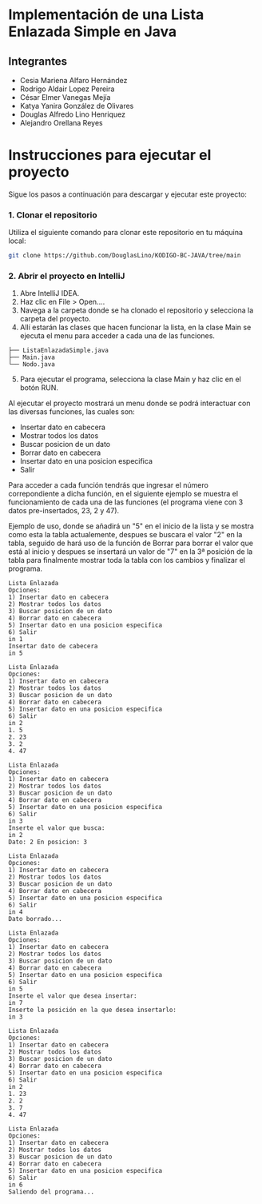 # Implementación de una Lista Enlazada Simple en Java

## Integrantes

- Cesia Mariena Alfaro Hernández
- Rodrigo Aldair Lopez Pereira
- César Elmer Vanegas Mejía
- Katya Yanira González de Olivares
- Douglas Alfredo Lino Henriquez
- Alejandro Orellana Reyes

# Instrucciones para ejecutar el proyecto

Sigue los pasos a continuación para descargar y ejecutar este proyecto:

### 1. Clonar el repositorio

Utiliza el siguiente comando para clonar este repositorio en tu máquina local:

```bash
git clone https://github.com/DouglasLino/KODIGO-BC-JAVA/tree/main
```

### 2. Abrir el proyecto en IntelliJ

1. Abre IntelliJ IDEA.
2. Haz clic en File > Open....
3. Navega a la carpeta donde se ha clonado el repositorio y selecciona la carpeta del proyecto.
4. Allí estarán las clases que hacen funcionar la lista, en la clase Main se ejecuta el menu para acceder a cada una de las funciones.

```plaintext
├── ListaEnlazadaSimple.java
├── Main.java
└── Nodo.java
```

5. Para ejecutar el programa, selecciona la clase Main y haz clic en el botón RUN.

Al ejecutar el proyecto mostrará un menu donde se podrá interactuar con las diversas funciones, las cuales son:

- Insertar dato en cabecera
- Mostrar todos los datos
- Buscar posicion de un dato
- Borrar dato en cabecera
- Insertar dato en una posicion especifica
- Salir

Para acceder a cada función tendrás que ingresar el número correpondiente a dicha función, en el siguiente ejemplo se muestra el funcionamiento de cada una de las funciones (el programa viene con 3 datos pre-insertados, 23, 2 y  47).

Ejemplo de uso, donde se añadirá un "5" en el inicio de la lista y se mostra como esta la tabla actualemente, despues se buscara el valor "2" 
en la tabla, seguido de hará uso de la función de Borrar para borrar el valor que está al inicio y despues se insertará un valor de "7" en la
3ª posición de la tabla para finalmente mostrar toda la tabla con los cambios y finalizar el programa.  
```plaintext
Lista Enlazada
Opciones: 
1) Insertar dato en cabecera
2) Mostrar todos los datos
3) Buscar posicion de un dato
4) Borrar dato en cabecera
5) Insertar dato en una posicion especifica
6) Salir
in 1
Insertar dato de cabecera
in 5

Lista Enlazada
Opciones: 
1) Insertar dato en cabecera
2) Mostrar todos los datos
3) Buscar posicion de un dato
4) Borrar dato en cabecera
5) Insertar dato en una posicion especifica
6) Salir
in 2
1. 5
2. 23
3. 2
4. 47

Lista Enlazada
Opciones: 
1) Insertar dato en cabecera
2) Mostrar todos los datos
3) Buscar posicion de un dato
4) Borrar dato en cabecera
5) Insertar dato en una posicion especifica
6) Salir
in 3
Inserte el valor que busca: 
in 2
Dato: 2 En posicion: 3

Lista Enlazada
Opciones: 
1) Insertar dato en cabecera
2) Mostrar todos los datos
3) Buscar posicion de un dato
4) Borrar dato en cabecera
5) Insertar dato en una posicion especifica
6) Salir
in 4
Dato borrado...

Lista Enlazada
Opciones: 
1) Insertar dato en cabecera
2) Mostrar todos los datos
3) Buscar posicion de un dato
4) Borrar dato en cabecera
5) Insertar dato en una posicion especifica
6) Salir
in 5
Inserte el valor que desea insertar: 
in 7
Inserte la posición en la que desea insertarlo: 
in 3

Lista Enlazada
Opciones: 
1) Insertar dato en cabecera
2) Mostrar todos los datos
3) Buscar posicion de un dato
4) Borrar dato en cabecera
5) Insertar dato en una posicion especifica
6) Salir
in 2
1. 23
2. 2
3. 7
4. 47

Lista Enlazada
Opciones: 
1) Insertar dato en cabecera
2) Mostrar todos los datos
3) Buscar posicion de un dato
4) Borrar dato en cabecera
5) Insertar dato en una posicion especifica
6) Salir
in 6
Saliendo del programa...
```